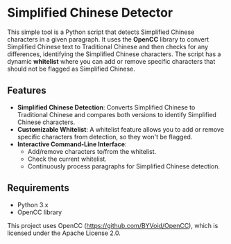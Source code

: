 # Simplified Chinese Detector

This simple tool is a Python script that detects Simplified Chinese characters in a given paragraph.
It uses the **OpenCC** library to convert Simplified Chinese text to Traditional Chinese and then checks for any differences, identifying the Simplified Chinese characters.
The script has a dynamic **whitelist** where you can add or remove specific characters that should not be flagged as Simplified Chinese.

## Features
- **Simplified Chinese Detection**: Converts Simplified Chinese to Traditional Chinese and compares both versions to identify Simplified Chinese characters.
- **Customizable Whitelist**: A whitelist feature allows you to add or remove specific characters from detection, so they won't be flagged.
- **Interactive Command-Line Interface**: 
  - Add/remove characters to/from the whitelist.
  - Check the current whitelist.
  - Continuously process paragraphs for Simplified Chinese detection.

## Requirements
- Python 3.x
- OpenCC library

This project uses OpenCC (https://github.com/BYVoid/OpenCC), which is licensed under the Apache License 2.0.
